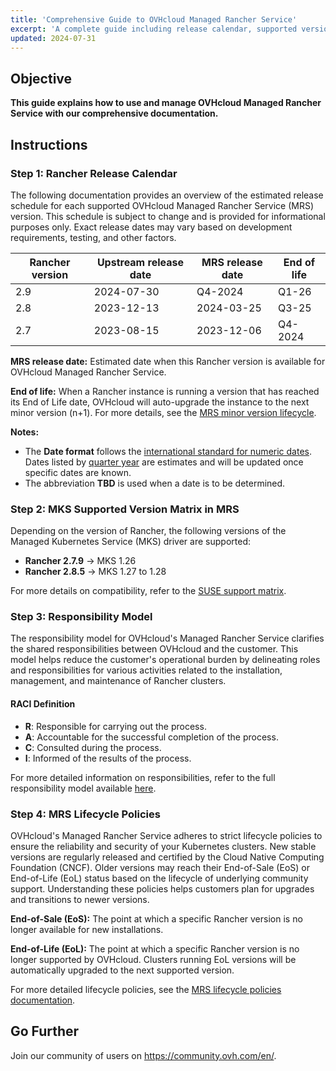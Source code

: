 ```yaml
---
title: 'Comprehensive Guide to OVHcloud Managed Rancher Service'
excerpt: 'A complete guide including release calendar, supported versions, responsibility model, and lifecycle policies for OVHcloud Managed Rancher Service.'
updated: 2024-07-31
---
```


## Objective

**This guide explains how to use and manage OVHcloud Managed Rancher Service with our comprehensive documentation.**

## Instructions

### Step 1: Rancher Release Calendar

The following documentation provides an overview of the estimated release schedule for each supported OVHcloud Managed Rancher Service (MRS) version. This schedule is subject to change and is provided for informational purposes only. Exact release dates may vary based on development requirements, testing, and other factors.

| Rancher version | Upstream release date | MRS release date | End of life |
|-----------------|-----------------------|------------------|-------------|
| 2.9             | 2024-07-30            | Q4-2024          | Q1-26       |
| 2.8             | 2023-12-13            | 2024-03-25       | Q3-25       |
| 2.7             | 2023-08-15            | 2023-12-06       | Q4-2024     |

**MRS release date:** Estimated date when this Rancher version is available for OVHcloud Managed Rancher Service.

**End of life:** When a Rancher instance is running a version that has reached its End of Life date, OVHcloud will auto-upgrade the instance to the next minor version (n+1). For more details, see the [MRS minor version lifecycle](#).

**Notes:**

- The **Date format** follows the [international standard for numeric dates](https://en.wikipedia.org/wiki/ISO_8601#Week_dates). Dates listed by [quarter year](https://en.wikipedia.org/wiki/Calendar_year#Quarter_year) are estimates and will be updated once specific dates are known.
- The abbreviation **TBD** is used when a date is to be determined.

### Step 2: MKS Supported Version Matrix in MRS

Depending on the version of Rancher, the following versions of the Managed Kubernetes Service (MKS) driver are supported:

- **Rancher 2.7.9** -> MKS 1.26
- **Rancher 2.8.5** -> MKS 1.27 to 1.28

For more details on compatibility, refer to the [SUSE support matrix](https://www.suse.com/suse-rancher/support-matrix/all-supported-versions/rancher-v2-8-5/).

### Step 3: Responsibility Model

The responsibility model for OVHcloud's Managed Rancher Service clarifies the shared responsibilities between OVHcloud and the customer. This model helps reduce the customer's operational burden by delineating roles and responsibilities for various activities related to the installation, management, and maintenance of Rancher clusters.

#### RACI Definition

- **R**: Responsible for carrying out the process.
- **A**: Accountable for the successful completion of the process.
- **C**: Consulted during the process.
- **I**: Informed of the results of the process.

For more detailed information on responsibilities, refer to the full responsibility model available [here](https://help.ovhcloud.com/csm/en-ie-public-cloud-kubernetes-responsibility-model?id=kb_article_view&sysparm_article=KB0058760).

### Step 4: MRS Lifecycle Policies

OVHcloud's Managed Rancher Service adheres to strict lifecycle policies to ensure the reliability and security of your Kubernetes clusters. New stable versions are regularly released and certified by the Cloud Native Computing Foundation (CNCF). Older versions may reach their End-of-Sale (EoS) or End-of-Life (EoL) status based on the lifecycle of underlying community support. Understanding these policies helps customers plan for upgrades and transitions to newer versions.

**End-of-Sale (EoS):** The point at which a specific Rancher version is no longer available for new installations.

**End-of-Life (EoL):** The point at which a specific Rancher version is no longer supported by OVHcloud. Clusters running EoL versions will be automatically upgraded to the next supported version.

For more detailed lifecycle policies, see the [MRS lifecycle policies documentation](https://help.ovhcloud.com/csm/en-ie-public-cloud-kubernetes-eos-eol-policies?id=kb_article_view&sysparm_article=KB0049743).

## Go Further

Join our community of users on <https://community.ovh.com/en/>.
